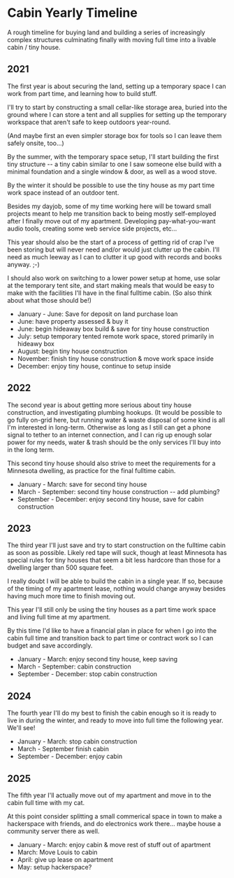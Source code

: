 # Cabin Yearly Timeline

A rough timeline for buying land and building a series of 
increasingly complex structures culminating finally with 
moving full time into a livable cabin / tiny house.

## 2021

The first year is about securing the land, setting up a 
temporary space I can work from part time, and learning 
how to build stuff.

I'll try to start by constructing a small cellar-like 
storage area, buried into the ground where I can store 
a tent and all supplies for setting up the temporary 
workspace that aren't safe to keep outdoors year-round.

(And maybe first an even simpler storage box for tools 
so I can leave them safely onsite, too...)

By the summer, with the temporary space setup, I'll start 
building the first tiny structure -- a tiny cabin similar 
to one I saw someone else build with a minimal foundation 
and a single window & door, as well as a wood stove.

By the winter it should be possible to use the tiny house 
as my part time work space instead of an outdoor tent.

Besides my dayjob, some of my time working here will be 
toward small projects meant to help me transition back to 
being mostly self-employed after I finally move out of my 
apartment. Developing pay-what-you-want audio tools, creating 
some web service side projects, etc...

This year should also be the start of a process of getting 
rid of crap I've been storing but will never need and/or 
would just clutter up the cabin. I'll need as much leeway 
as I can to clutter it up good with records and books anyway. ;-)

I should also work on switching to a lower power setup at 
home, use solar at the temporary tent site, and start making meals 
that would be easy to make with the facilities I'll have 
in the final fulltime cabin. (So also think about what those 
should be!)

- January - June: Save for deposit on land purchase loan
- June: have property assessed & buy it
- June: begin hideaway box build & save for tiny house construction
- July: setup temporary tented remote work space, stored primarily in hideawy box
- August: begin tiny house construction
- November: finish tiny house construction & move work space inside
- December: enjoy tiny house, continue to setup inside

## 2022

The second year is about getting more serious about tiny house 
construction, and investigating plumbing hookups. (It would be 
possible to go fully on-grid here, but running water & waste 
disposal of some kind is all I'm interested in long-term. 
Otherwise as long as I still can get a phone signal to tether 
to an internet connection, and I can rig up enough solar power 
for my needs, water & trash should be the only services I'll 
buy into in the long term.

This second tiny house should also strive to meet the requirements 
for a Minnesota dwelling, as practice for the final fulltime cabin.

- January - March: save for second tiny house
- March - September: second tiny house construction -- add plumbing?
- September - December: enjoy second tiny house, save for cabin construction

## 2023

The third year I'll just save and try to start construction on the 
fulltime cabin as soon as possible. Likely red tape will suck, though 
at least Minnesota has special rules for tiny houses that seem a bit 
less hardcore than those for a dwelling larger than 500 square feet.

I really doubt I will be able to build the cabin in a single year.
If so, because of the timing of my apartment lease, nothing would 
change anyway besides having much more time to finish moving out.

This year I'll still only be using the tiny houses as a part time 
work space and living full time at my apartment.

By this time I'd like to have a financial plan in place for when I 
go into the cabin full time and transition back to part time or 
contract work so I can budget and save accordingly.

- January - March: enjoy second tiny house, keep saving
- March - September: cabin construction
- September - December: stop cabin construction

## 2024

The fourth year I'll do my best to finish the cabin enough so it is 
ready to live in during the winter, and ready to move into full time 
the following year. We'll see!

- January - March: stop cabin construction
- March - September finish cabin
- September - December: enjoy cabin

## 2025

The fifth year I'll actually move out of my apartment and 
move in to the cabin full time with my cat.

At this point consider splitting a small commerical space in 
town to make a hackerspace with friends, and do electronics 
work there... maybe house a community server there as well.

- January - March: enjoy cabin & move rest of stuff out of apartment
- March: Move Louis to cabin
- April: give up lease on apartment
- May: setup hackerspace?
